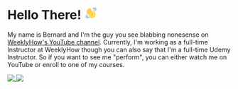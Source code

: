 # Hello There! <img src="https://github.com/bbbpppolly/bbbpppolly/blob/4e8a32898ea24b17aa284b9f4e2ea16ba5d928e0/wave-hello.gif" width="30px">

My name is Bernard and I'm the guy you see blabbing nonesense on <a href="https://www.youtube.com/channel/UCUa4yMJ3mVquTL5TIpxatqQ/">WeeklyHow's YouTube channel</a>. Currently, I'm working as a full-time Instructor at WeeklyHow though you can also say that I'm a full-time Udemy Instructor. So if you want to see me "perform", you can either watch me on YouTube or enroll to one of my courses.

<!--
**bbbpppolly/bbbpppolly** is a ✨ _special_ ✨ repository because its `README.md` (this file) appears on your GitHub profile.

Here are some ideas to get you started:

- 🔭 I’m currently working on ...
- 🌱 I’m currently learning ...
- 👯 I’m looking to collaborate on ...
- 🤔 I’m looking for help with ...
- 💬 Ask me about ...
- 📫 How to reach me: ...
- 😄 Pronouns: ...
- ⚡ Fun fact: ...
-->


<a href="#">
  <img align="top" src="https://github-readme-stats.vercel.app/api/top-langs/?username=bbbpppolly" />
</a>
<a href="#">
  <img align="top" src="https://github-readme-stats.vercel.app/api?username=bbbpppolly&hide=contribs,prs&show_icons=true&count_private=true" />
</a>
